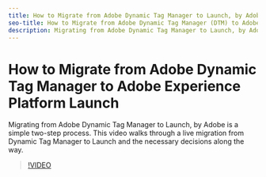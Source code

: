 ```yaml
---
title: How to Migrate from Adobe Dynamic Tag Manager to Launch, by Adobe
seo-title: How to Migrate from Adobe Dynamic Tag Manager (DTM) to Adobe Launch
description: Migrating from Adobe Dynamic Tag Manager to Launch, by Adobe is a simple two-step process. This video walks through a live migration from Dynamic Tag Manager to Launch and the necessary decisions along the way.
---
```


# How to Migrate from Adobe Dynamic Tag Manager to Adobe Experience Platform Launch

Migrating from Adobe Dynamic Tag Manager to Launch, by Adobe is a simple two-step process. This video walks through a live migration from Dynamic Tag Manager to Launch and the necessary decisions along the way.

>[!VIDEO](https://video.tv.adobe.com/v/25861?quality=12)